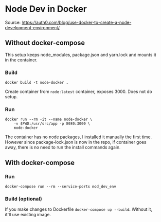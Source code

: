 # Node Dev in Docker

Source: https://auth0.com/blog/use-docker-to-create-a-node-development-environment/

## Without docker-compose

This setup keeps node_modules, package.json and yarn.lock and mounts it in the container.

### Build
`docker build -t node-docker .`

Create container from `node:latest` container, exposes 3000. Does not do setup.

### Run

```
docker run --rm -it --name node-docker \
    -v $PWD:/usr/src/app -p 8080:3000 \
    node-docker
```

The container has no node packages, I installed it manually the first time. However since package-lock.json is now in the repo, if container goes away, there is no need to run the install commands again.

## With docker-compose

### Run
`docker-compose run --rm --service-ports nod_dev_env`

### Build (optional)
If you make changes to Dockerfile `docker-compose up --build`. Without it, it'll use existing image.